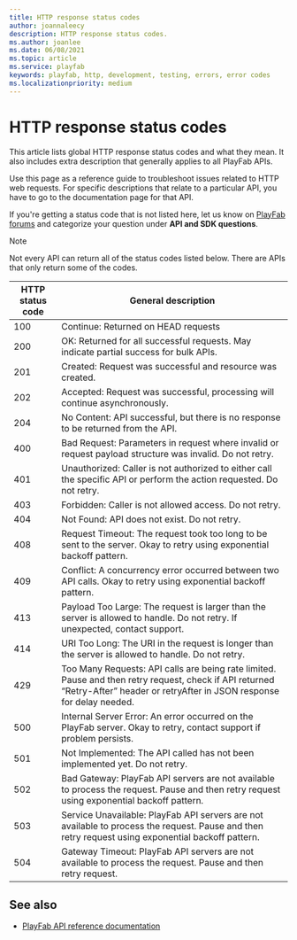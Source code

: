 ```yaml
---
title: HTTP response status codes
author: joannaleecy
description: HTTP response status codes.
ms.author: joanlee
ms.date: 06/08/2021
ms.topic: article
ms.service: playfab
keywords: playfab, http, development, testing, errors, error codes
ms.localizationpriority: medium
---
```


# HTTP response status codes

This article lists global HTTP response status codes and what they mean. It also includes extra description that generally applies to all PlayFab APIs. 

Use this page as a reference guide to troubleshoot issues related to HTTP web requests. For specific descriptions that relate to a particular API, you have to go to the documentation page for that API.

If you're getting a status code that is not listed here, let us know on [PlayFab forums](https://community.playfab.com/index.html) and categorize your question under __API and SDK questions__.

> [!NOTE]
> Not every API can return all of the status codes listed below. There are APIs that only return some of the codes.

| HTTP status code   | General description |
|--------------------|---------------------|
| 100                | Continue: Returned on HEAD requests |
| 200                | OK: Returned for all successful requests. May indicate partial success for bulk APIs. |
| 201                | Created: Request was successful and resource was created. |
| 202                | Accepted: Request was successful, processing will continue asynchronously. |
| 204                | No Content: API successful, but there is no response to be returned from the API.|
| 400                | Bad Request: Parameters in request where invalid or request payload structure was invalid. Do not retry.|
| 401                | Unauthorized: Caller is not authorized to either call the specific API or perform the action requested. Do not retry.|
| 403                | Forbidden: Caller is not allowed access. Do not retry.|
| 404                | Not Found: API does not exist. Do not retry. |
| 408                | Request Timeout: The request took too long to be sent to the server. Okay to retry using exponential backoff pattern. |
| 409                | Conflict: A concurrency error occurred between two API calls. Okay to retry using exponential backoff pattern.|
| 413                | Payload Too Large: The request is larger than the server is allowed to handle. Do not retry. If unexpected, contact support.|
| 414                | URI Too Long: The URI in the request is longer than the server is allowed to handle. Do not retry.|
| 429                |Too Many Requests: API calls are being rate limited. Pause and then retry request, check if API returned “Retry-After” header or retryAfter in JSON response for delay needed. |
| 500                | Internal Server Error: An error occurred on the PlayFab server. Okay to retry, contact support if problem persists.|
| 501                | Not Implemented: The API called has not been implemented yet. Do not retry.|
| 502                | Bad Gateway: PlayFab API servers are not available to process the request. Pause and then retry request using exponential backoff pattern. |
| 503                | Service Unavailable: PlayFab API servers are not available to process the request. Pause and then retry request using exponential backoff pattern.|
| 504                | Gateway Timeout: PlayFab API servers are not available to process the request. Pause and then retry request.|

## See also

* [PlayFab API reference documentation](/rest/api/playfab/admin/account-management/ban-users)
